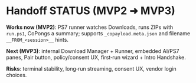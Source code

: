 # Handoff STATUS (MVP2 ➜ MVP3)

**Works now (MVP2)**: PS7 runner watches Downloads, runs ZIPs with `run.ps1`, CoPongs a summary; supports `_copayload.meta.json` and filename `__FROM_<session>__` hints.

**Next (MVP3)**: internal Download Manager + Runner, embedded AI/PS7 panes, Pair button, policy/consent UX, first‑run wizard + Intro Handshake.

**Risks**: terminal stability, long‑run streaming, consent UX, vendor login choices.
